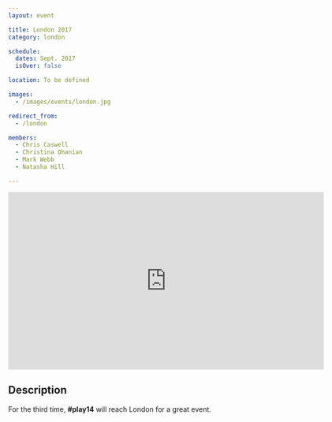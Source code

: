 ```yaml
---
layout: event

title: London 2017
category: london

schedule:
  dates: Sept. 2017
  isOver: false

location: To be defined

images:
  - /images/events/london.jpg

redirect_from:
  - /london

members:
  - Chris Caswell
  - Christina Ohanian
  - Mark Webb
  - Natasha Hill

---
```


<iframe src="https://player.vimeo.com/video/136771608" width="640" height="360" frameborder="0" webkitallowfullscreen mozallowfullscreen allowfullscreen></iframe>

## Description
For the third time, **#play14** will reach London for a great event.
